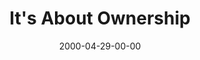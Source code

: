 ---
layout: message
category: message
series: "A Real Home for Real People"
title: "It's About Ownership "
date: 2000-04-29-00-00
message_id: 378
---